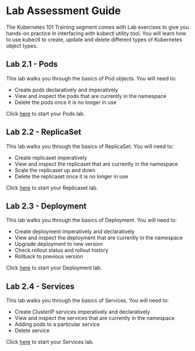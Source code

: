  # Lab Assessment Guide
The Kubernetes 101 Training segment comes with Lab exercises to give you hands-on practice in interfacing with kubectl utility tool. You will learn how to use kubectl to create, update and delete different types of Kubernetes object types.

## Lab 2.1 - Pods
This lab walks you through the basics of Pod objects. You will need to: 

* Create pods declaratively and imperatively 
* View and inspect the pods that are currently in the namespace
* Delete the pods once it is no longer in use 

Click <a href="https://github.com/cytan2020/cytan2020/blob/master/Lab%202.1%20-%20Pods.md">here</a> to start your Pods lab. 

## Lab 2.2 - ReplicaSet
This lab walks you through the basics of ReplicaSet. You will need to:  
 
* Create replicaset imperatively
* View and inspect the replicaset that are currently in the namespace
* Scale the replicaset up and down
* Delete the replicaset once it is no longer in use

Click <a href="https://github.com/cytan2020/cytan2020/blob/master/Lab%202.2%20-%20ReplicaSet.md">here</a> to start your Replicaset lab.

## Lab 2.3 - Deployment 
This lab walks you through the basics of Deployment. You will need to: 

* Create deployment imperatively and declaratively
* View and inspect the deployment that are currently in the namespace 
* Upgrade deployment to new version
* Check rollout status and rollout history
* Rollback to previous version 

Click <a href="https://github.com/cytan2020/cytan2020/blob/master/Lab%202.3%20-%20Deployment.md">here</a> to start your Deployment lab.

## Lab 2.4 - Services
This lab walks you through the basics of Services. You will need to:  

* Create ClusterIP services imperatively and declaratively
* View and inspect the services that are currently in the namespace 
* Adding pods to a particular service
* Delete service

Click <a href="https://github.com/cytan2020/cytan2020/blob/master/Lab%202.4%20-%20Services.md">here</a> to start your Services lab.
